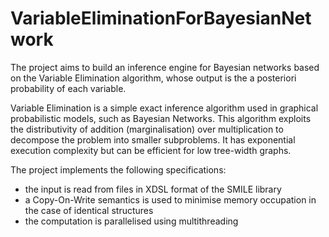 # VariableEliminationForBayesianNetwork

The project aims to build an inference engine for Bayesian networks based on the Variable Elimination algorithm, whose output is the a posteriori probability of each variable.

Variable Elimination is a simple exact inference algorithm used in graphical probabilistic models, such as Bayesian Networks. This algorithm exploits the distributivity of addition (marginalisation) over multiplication to decompose the problem into smaller subproblems. It has exponential execution complexity but can be efficient for low tree-width graphs.

The project implements the following specifications:
- the input is read from files in XDSL format of the SMILE library
- a Copy-On-Write semantics is used to minimise memory occupation in the case of identical structures
- the computation is parallelised using multithreading
